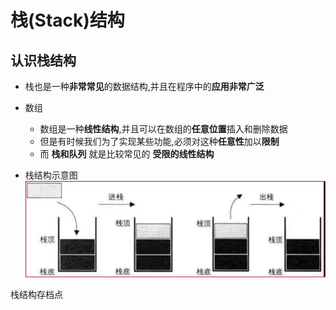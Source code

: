 # 栈(Stack)结构

## 认识栈结构

+ 栈也是一种**非常常见**的数据结构,并且在程序中的**应用非常广泛**

+ 数组
  + 数组是一种**线性结构**,并且可以在数组的**任意位置**插入和删除数据
  + 但是有时候我们为了实现某些功能,必须对这种**任意性**加以**限制**
  + 而 **栈和队列** 就是比较常见的 **受限的线性结构**

+ 栈结构示意图
![栈结构示意图](image\stack.webp)

栈结构存档点
